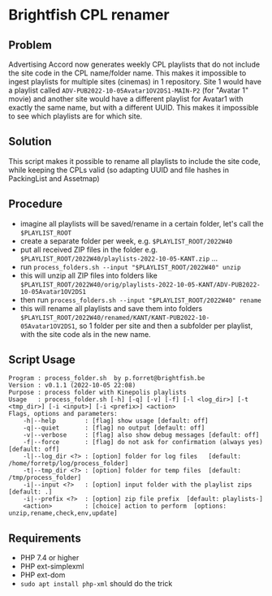# Brightfish CPL renamer

## Problem

Advertising Accord now generates weekly CPL playlists that do not include the site code in the CPL name/folder name. This makes it impossible to ingest playlists for multiple sites (cinemas) in 1 repository. Site 1 would have a playlist called `ADV-PUB2022-10-05Avatar1OV2DS1-MAIN-P2` (for "Avatar 1" movie) and another site would have a different playlist for Avatar1 with exactly the same name, but with a different UUID. This makes it impossible to see which playlists are for which site.

## Solution

This script makes it possible to rename all playlists to include the site code, while keeping the CPLs valid (so adapting UUID and file hashes in PackingList and Assetmap)

## Procedure

* imagine all playlists will be saved/rename in a certain folder, let's call the `$PLAYLIST_ROOT`
* create a separate folder per week, e.g. `$PLAYLIST_ROOT/2022W40`
* put all received ZIP files in the folder e.g. `$PLAYLIST_ROOT/2022W40/playlists-2022-10-05-KANT.zip` ...
* run `process_folders.sh --input "$PLAYLIST_ROOT/2022W40" unzip` 
* this will unzip all ZIP files into folders like `$PLAYLIST_ROOT/2022W40/orig/playlists-2022-10-05-KANT/ADV-PUB2022-10-05Avatar1OV2DS1` 
* then run `process_folders.sh --input "$PLAYLIST_ROOT/2022W40" rename`
* this will rename all playlists and save them into folders `$PLAYLIST_ROOT/2022W40/renamed/KANT/KANT-PUB2022-10-05Avatar1OV2DS1`, so 1 folder per site and then a subfolder per playlist, with the site code als in the new name.

## Script Usage
```
Program : process_folder.sh  by p.forret@brightfish.be
Version : v0.1.1 (2022-10-05 22:08)
Purpose : process folder with Kinepolis playlists
Usage   : process_folder.sh [-h] [-q] [-v] [-f] [-l <log_dir>] [-t <tmp_dir>] [-i <input>] [-i <prefix>] <action>
Flags, options and parameters:
    -h|--help        : [flag] show usage [default: off]
    -q|--quiet       : [flag] no output [default: off]
    -v|--verbose     : [flag] also show debug messages [default: off]
    -f|--force       : [flag] do not ask for confirmation (always yes) [default: off]
    -l|--log_dir <?> : [option] folder for log files   [default: /home/forretp/log/process_folder]
    -t|--tmp_dir <?> : [option] folder for temp files  [default: /tmp/process_folder]
    -i|--input <?>   : [option] input folder with the playlist zips  [default: .]
    -i|--prefix <?>  : [option] zip file prefix  [default: playlists-]
    <action>         : [choice] action to perform  [options: unzip,rename,check,env,update]
```

## Requirements
* PHP 7.4 or higher
* PHP ext-simplexml
* PHP ext-dom
* `sudo apt install php-xml` should do the trick